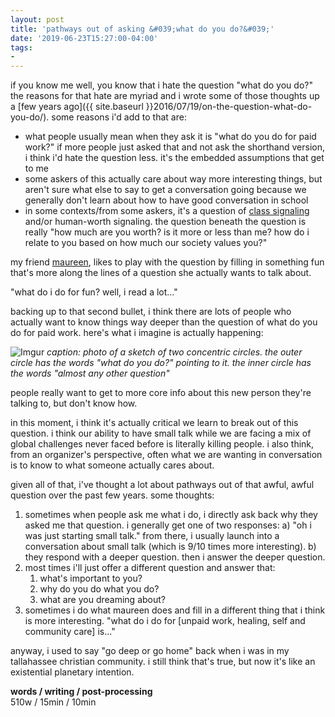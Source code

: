 ```yaml
---
layout: post
title: 'pathways out of asking &#039;what do you do?&#039;'
date: '2019-06-23T15:27:00-04:00'
tags:
- 
--- 
```


if you know me well, you know that i hate the question "what do you do?" the reasons for that hate are myriad and i wrote some of those thoughts up a [few years ago]({{ site.baseurl }}2016/07/19/on-the-question-what-do-you-do/). some reasons i'd add to that are: 

* what people usually mean when they ask it is "what do you do for paid work?" if more people just asked that and not ask the shorthand version, i think i'd hate the question less. it's the embedded assumptions that get to me
* some askers of this actually care about way more interesting things, but  aren't sure what else to say to get a conversation going because we generally don't learn about how to have good conversation in school
* in some contexts/from some askers, it's a question of [class signaling](https://www.theladders.com/career-advice/social-class-first-seven-words) and/or human-worth signaling. the question beneath the question is really "how much are you worth? is it more or less than me? how do i relate to you based on how much our society values you?"

my friend [maureen](https://www.maureenwhitecoaching.com), likes to play with the question by filling in something fun that's more along the lines of a question she actually wants to talk about. 

"what do i do for fun? well, i read a lot..." 

backing up to that second bullet, i think there are lots of people who actually want to know things way deeper than the question of what do you do for paid work. here's what i imagine is actually happening:

![Imgur](https://i.imgur.com/zXQSEtz.png)
_caption: photo of a sketch of two concentric circles. the outer circle has the words "what do you do?" pointing to it. the inner circle has the words "almost any other question"_

people really want to get to more core info about this new person they're talking to, but don't know how. 

in this moment, i think it's actually critical we learn to break out of this question. i think our ability to have small talk while we are facing a mix of global challenges never faced before is literally killing people. i also think, from an organizer's perspective, often what we are wanting in conversation is to know to what someone actually cares about. 

given all of that, i've thought a lot about pathways out of that awful, awful question over the past few years. some thoughts:

1. sometimes when people ask me what i do, i directly ask back why they asked me that question. i generally get one of two responses: a) "oh i was just starting small talk." from there, i usually launch into a conversation about small talk (which is 9/10 times more interesting). b) they respond with a deeper question. then i answer the deeper question. 
1. most times i'll just offer a different question and answer that: 
    1. what's important to you?
    1. why do you do what you do?
    1. what are you dreaming about?
1. sometimes i do what maureen does and fill in a different thing that i think is more interesting. "what do i do for [unpaid work, healing, self and community care] is..."

anyway, i used to say "go deep or go home" back when i was in my tallahassee christian community. i still think that's true, but now it's like an existential planetary intention. 


<!-- hyperlink bank -->


<!-- &#042; = asterisk -->
<!-- &#039; = single quote '-->

**words / writing / post-processing**  
510w / 15min / 10min